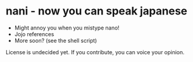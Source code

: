 # nani - now you can speak japanese
- Might annoy you when you mistype nano!
- Jojo references
- More soon? (see the shell script)

License is undecided yet. If you contribute, you can voice your opinion.
